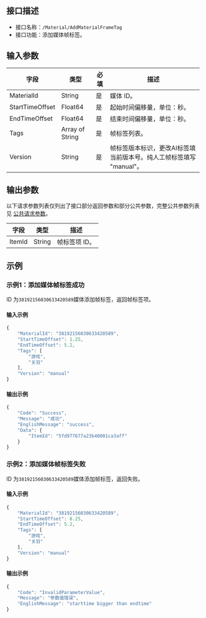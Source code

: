 <!-- 注意：本文档由 gen_client_api_from_core.sh 脚本自动生成，如有修改需求，请阅读 readme.md -->

## 接口描述
- 接口名称：`/Material/AddMaterialFrameTag`
- 接口功能：添加媒体帧标签。

## 输入参数

字段 | 类型 | 必填 | 描述
------- | ------- | ------- | -------
MaterialId | String | 是 | 媒体 ID。 
StartTimeOffset | Float64 | 是 | 起始时间偏移量，单位：秒。 
EndTimeOffset | Float64 | 是 | 结束时间偏移量，单位：秒。 
Tags | Array of String | 是 | 帧标签列表。 
Version | String| 是 | 帧标签版本标识，更改AI标签填当前版本号。纯人工帧标签填写 "manual"。


## 输出参数

以下请求参数列表仅列出了接口部分返回参数和部分公共参数，完整公共参数列表见 [公共请求参数](https://cloud.tencent.com/document/product/1156/51422)。

字段 | 类型 | 描述
------- | ------- | -------
ItemId | String | 帧标签项 ID。


## 示例
### 示例1：添加媒体帧标签成功
ID 为`38192156030633420589`媒体添加帧标签，返回帧标签项。

#### 输入示例
```javascript
{
    "MaterialId": "38192156030633420589",
    "StartTimeOffset": 1.25,
    "EndTimeOffset": 5.2,
    "Tags": [
        "游戏",
        "关羽"
    ],
    "Version": "manual"
}
```


#### 输出示例
```javascript
{
    "Code": "Success",
    "Message": "成功",
    "EnglishMessage": "success",
    "Data": {
        "ItemId": "5fd977677a23b40001ca3aff"
    }
}
```

### 示例2：添加媒体帧标签失败
ID 为`38192156030633420589`媒体添加帧标签，返回失败。

#### 输入示例
```javascript
{
    "MaterialId": "38192156030633420589",
    "StartTimeOffset": 8.25,
    "EndTimeOffset": 5.2,
    "Tags": [
        "游戏",
        "关羽"
    ],
    "Version": "manual"
}
```


#### 输出示例
```javascript
{
    "Code": "InvalidParameterValue",
    "Message": "参数值错误",
    "EnglishMessage": "starttime bigger than endtime"
}
```


